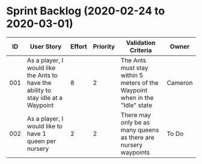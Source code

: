 # Sprint Backlog (2020-02-24 to 2020-03-01)

| ID | User Story | Effort | Priority | Validation Criteria | Owner |
|----|------------|--------|----------|---------------------|-------|
| 001 | As a player, I would like the Ants to have the ability to stay idle at a Waypoint | 8 | 2 | The Ants must stay within 5 meters of the Waypoint when in the "Idle" state | Cameron |
| 002 | As a player, I would like to have 1 queen per nursery | 2 | 2 | There may only be as many queens as there are nursery waypoints | To Do |
